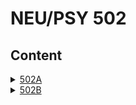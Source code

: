 # NEU/PSY 502

## Content

<details><summary><a href="content/502A/syllabus.md">502A</a></summary>
  <ul>
    <li><a href="content/502A/Class%201/intro.html">1 Introduction and History</a></li>
    <li><a href="content/502A/Class%201/intro.html">2 Perception and Constraint Satisfaction</a></li>
    <li><a href="content/502A/Class%203/intro.html">3 Associative Learning and Topography</a></li>
  </ul>
</details>
<details><summary><a href="content/502B/intro.html">502B</a></summary>
  <ul>
    <li><a href="content/502B/Computation/intro.html">Computational Modelling</a></li>
    <li><a href="content/502B/Empirical/intro.html">Empirical</a></li>
  </ul>
</details>
